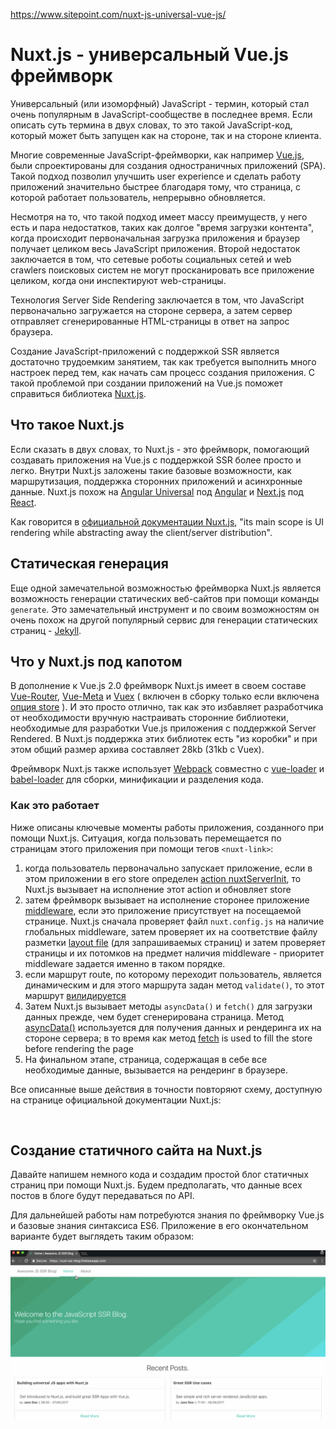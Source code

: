https://www.sitepoint.com/nuxt-js-universal-vue-js/

# Nuxt.js - универсальный Vue.js фреймворк

Универсальный (или изоморфный) JavaScript - термин, который стал очень популярным в JavaScript-сообществе в последнее время. Если описать суть термина в двух словах, то это такой JavaScript-код, который может быть запущен как на стороне, так и на стороне клиента.

Многие современные JavaScript-фреймворки, как например [Vue.js](https://vuejs.org/), были спроектированы для создания одностраничных приложений (SPA). Такой подход позволил улучшить user experience и сделать работу приложений значительно быстрее благодаря тому, что страница, с которой работает пользователь, непрерывно обновляется.

Несмотря на то, что такой подход имеет массу преимуществ, у него есть и пара недостатков, таких как долгое "время загрузки контента", когда происходит первоначальная загрузка приложения и браузер получает целиком весь JavaScript приложения. Второй недостаток заключается в том, что сетевые роботы социальных сетей и web crawlers поисковых систем не могут просканировать все приложение целиком, когда они инспектируют web-страницы.

Технология Server Side Rendering заключается в том, что JavaScript первоначально загружается на стороне сервера, а затем сервер отправляет сгенерированные HTML-страницы в ответ на запрос браузера.

Создание JavaScript-приложений с поддержкой SSR является достаточно трудоемким занятием, так как требуется выполнить много настроек перед тем, как начать сам процесс создания приложения. С такой проблемой при создании приложений на Vue.js поможет справиться библиотека [Nuxt.js](https://nuxtjs.org/).

## Что такое Nuxt.js

Если сказать в двух словах, то Nuxt.js - это фреймворк, помогающий создавать приложения на Vue.js с поддержкой SSR более просто и легко. Внутри Nuxt.js заложены такие базовые возможности, как маршрутизация, поддержка сторонних приложений и асинхронные данные. Nuxt.js похож на [Angular Universal](https://universal.angular.io/) под [Angular](https://angular.io/) и [Next.js](https://zeit.co/blog/next2) под [React](https://facebook.github.io/react/).

Как говорится в [официальной документации Nuxt.js](https://nuxtjs.org/guide "Nuxt.js Guide"), "its main scope is UI rendering while abstracting away the client/server distribution".

## Статическая генерация

Еще одной замечательной возможностью фреймворка Nuxt.js является возможность генерации статических веб-сайтов при помощи команды `generate`. Это замечательный инструмент и по своим возможностям он очень похож на другой популярный сервис для генерации статических страниц - [Jekyll](https://jekyllrb.com/ "Jekyll").

## Что у Nuxt.js под капотом

В дополнение к Vue.js 2.0 фреймворк Nuxt.js имеет в своем составе [Vue-Router](https://github.com/vuejs/vue-router), [Vue-Meta](https://github.com/declandewet/vue-meta) и [Vuex](https://github.com/vuejs/vuex) ( включен в сборку только если включена [опция store](https://nuxtjs.org/guide/vuex-store) ). И это просто отлично, так как это избавляет разработчика от необходимости вручную настраивать сторонние библиотеки, необходимые для разработки Vue.js приложения с поддержкой Server Rendered. В Nuxt.js поддержка этих библиотек есть "из коробки" и при этом общий размер архива составляет 28kb (31kb с Vuex).

Фреймворк Nuxt.js также использует [Webpack](https://github.com/webpack/webpack) совместно с [vue-loader](https://github.com/vuejs/vue-loader) и [babel-loader](https://github.com/babel/babel-loader) для сборки, минификации и разделения кода.

### Как это работает

Ниже описаны ключевые моменты работы приложения, созданного при помощи Nuxt.js. Ситуация, когда пользовать перемещается по страницам этого приложения при помощи тегов `<nuxt-link>`:

  1. когда пользователь первоначально запускает приложение, если в этом приложении в его store определен [action nuxtServerInit](https://nuxtjs.org/guide/vuex-store/#the-nuxtserverinit-action), то Nuxt.js вызывает на исполнение этот action и обновляет store
  2. затем фреймворк вызывает на исполнение сторонее приложение [middleware](https://nuxtjs.org/guide/routing/#middleware), если это приложение присутствует на посещаемой странице. Nuxt.js сначала проверяет файл `nuxt.config.js` на наличие глобальных middleware, затем проверяет их на соответствие файлу разметки [layout file](https://nuxtjs.org/guide/views#layouts) (для запрашиваемых страниц) и затем проверяет страницы и их потомков на предмет наличия middleware - приоритет middleware задается именно в таком порядке.
  3. если маршрут route, по которому переходит пользователь, является динамическим и для этого маршрута задан метод `validate()`, то этот маршрут [вилидируется](https://nuxtjs.org/api/pages-validate)
  4. Затем Nuxt.js вызывает методы `asyncData()` и `fetch()` для загрузки данных прежде, чем будет сгенерирована страница. Метод [asyncData()](https://nuxtjs.org/guide/async-data/) используется для получения данных и рендеринга их на стороне сервера; в то время как метод [fetch](https://nuxtjs.org/api/pages-fetch/) is used to fill the store before rendering the page
  5. На финальном этапе, страница, содержащая в себе все необходимые данные, вызывается на рендеринг в браузере.

Все описанные выше действия в точности повторяют схему, доступную на странице официальной документации Nuxt.js:

![]()

## Создание статичного сайта на Nuxt.js

Давайте напишем немного кода и создадим простой блог статичных страниц при помощи Nuxt.js. Будем предполагать, что данные всех постов в блоге будут передаваться по API.

Для дальнейшей работы нам потребуются знания по фреймворку Vue.js и базовые знания синтаксиса ES6. Приложение в его окончательном варианте будет выглядеть таким образом:

![Nuxt Blog](./01-nuxt-ssr-blog.gif "Nuxt Blog")

